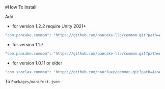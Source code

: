 #How To Install

Add 

- for version 1.2.2 require Unity 2021+
```csharp
"com.pancake.common": "https://github.com/pancake-llc/common.git?path=Assets/_Root#1.2.2",
```


- for version 1.1.7
```csharp
"com.pancake.common": "https://github.com/pancake-llc/common.git?path=Assets/_Root#1.1.7",
```


- for version 1.0.11 or older
```csharp
"com.snorlax.common": "https://github.com/snorluxe/common.git?path=Assets/_Root#1.0.11",
```

To `Packages/manifest.json`